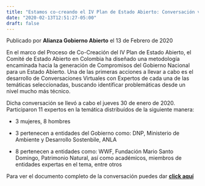 ```yaml
---
title: "Estamos co-creando el IV Plan de Estado Abierto: Conversación virtual con expertos en ambiente"
date: "2020-02-13T12:51:27-05:00"
draft: false
---
```

Publicado por **Alianza Gobierno Abierto** el 13 de Febrero de 2020

En el marco del Proceso de Co-Creación del IV Plan de Estado Abierto, el Comité de Estado Abierto en Colombia ha diseñado una metodología encaminada hacia la generación de Compromisos del Gobierno Nacional para un Estado Abierto. Una de las primeras acciones a llevar a cabo es el desarrollo de Conversaciones Virtuales con Expertos de cada una de las temáticas seleccionadas, buscando identificar problemáticas desde un nivel mucho más técnico.

Dicha conversación se llevó a cabo el jueves 30 de enero de 2020. Participaron 11 expertos en la temática distribuídos de la siguiente manera:

- 3 mujeres, 8 hombres

- 3 pertenecen a entidades del Gobierno como: DNP, Ministerio de Ambiente y Desarrollo Sostenbile, ANLA

- 8 pertenecen a entidades como: WWF, Fundación Mario Santo Domingo, Patrimonio Natural, así como académicos, miembros de entidades expertas en el tema, entre otros

Para ver el documento completo de la conversación puedes dar [**click aquí**](/documents/conversacion-virtual-expertos-ambiente.pdf)

